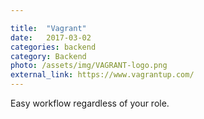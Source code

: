 ```yaml
---

title:  "Vagrant"
date:   2017-03-02
categories: backend
category: Backend
photo: /assets/img/VAGRANT-logo.png
external_link: https://www.vagrantup.com/
---
```

Easy workflow regardless of your role.
